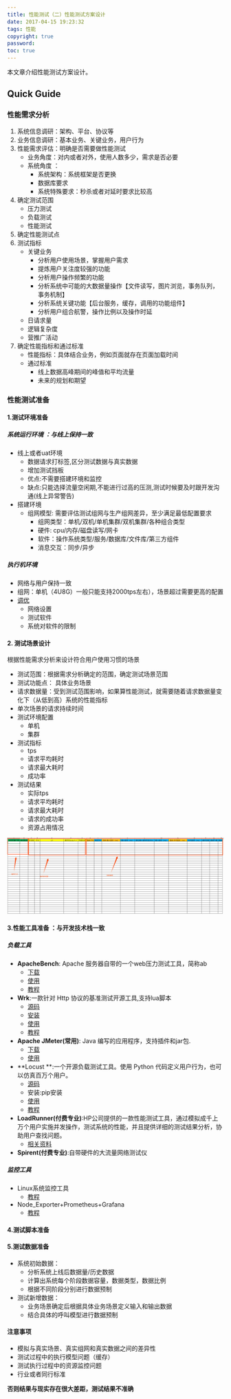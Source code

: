 ```yaml
---
title: 性能测试（二）性能测试方案设计
date: 2017-04-15 19:23:32
tags: 性能
copyright: true
password:
toc: true
---
```


本文章介绍性能测试方案设计。

<!--more-->
## Quick Guide

### 性能需求分析

1. 系统信息调研：架构、平台、协议等
2. 业务信息调研：基本业务、关键业务，用户行为
3. 性能需求评估：明确是否需要做性能测试
    * 业务角度：对内或者对外，使用人数多少，需求是否必要
    * 系统角度 ：
        * 系统架构：系统框架是否更换
        * 数据库要求
        * 系统特殊要求：秒杀或者对延时要求比较高
4. 确定测试范围
    * 压力测试
    * 负载测试
    * 性能测试
5. 确定性能测试点
6. 测试指标
	* 关键业务
        * 分析用户使用场景，掌握用户需求
        * 提炼用户关注度较强的功能
        * 分析用户操作频繁的功能
        * 分析系统中可能的大数据量操作【文件读写，图片浏览，事务队列，事务机制】
        * 分析系统关键功能【后台服务，缓存，调用的功能组件】
        * 分析用户组合航警，操作比例以及操作时延
	* 日请求量
	* 逻辑复杂度
	* 营推广活动
6. 确定性能指标和通过标准
	* 性能指标：具体结合业务，例如页面就存在页面加载时间
	* 通过标准
        * 线上数据高峰期间的峰值和平均流量
        * 未来的规划和期望

### 性能测试准备

#### 1.测试环境准备

##### 系统运行环境 ：与线上保持一致

* 线上或者uat环境
    * 数据请求打标签,区分测试数据与真实数据
    * 增加测试挡板
    * 优点:不需要搭建环境和监控
    * 缺点:只能选择流量空闲期,不能进行过高的压测,测试时候要及时跟开发沟通(线上异常警告)
* 搭建环境
	* 组网模型: 需要评估测试组网与生产组网差异，至少满足最低配置要求
        * 组网类型：单机/双机/单机集群/双机集群/各种组合类型
        * 硬件: cpu/内存/磁盘读写/网卡
        * 软件：操作系统类型/服务/数据库/文件库/第三方组件
        * 消息交互：同步/异步

##### 执行机环境

* 网络与用户保持一致
* 组网：单机（4U8G）一般只能支持2000tps左右），场景超过需要更高的配置
* [调优](https://blog.csdn.net/kaka1121/article/details/51496387)
    * 网络设置
    * 测试软件
    * 系统对软件的限制

#### 2. 测试场景设计

根据性能需求分析来设计符合用户使用习惯的场景

* 测试范围：根据需求分析确定的范围，确定测试场景范围
* 测试功能点： 具体业务场景
* 请求数据量：受到测试范围影响，如果算性能测试，就需要随着请求数据量变化下（从低到高）系统的性能指标
* 单次场景的请求持续时间
* 测试环境配置
	* 单机
	* 集群 
* 测试指标
    * tps
    * 请求平均耗时
    * 请求最大耗时
    * 成功率
* 测试结果
    * 实际tps
    * 请求平均耗时
    * 请求最大耗时
    * 请求的成功率
    * 资源占用情况

![](/image/性能测试02_001.png)

#### 3.性能工具准备 ：与开发技术栈一致

##### 负载工具

* **ApacheBench**: Apache 服务器自带的一个web压力测试工具，简称ab
	* [下载](https://www.apachelounge.com/download/) 
	* [使用](http://httpd.apache.org/docs/2.4/programs/ab.html) 	
	* [教程](https://honglamp.com/2019/01/11/%E6%80%A7%E8%83%BD%E5%B7%A5%E5%85%B7ab/)	
* **Wrk**:一款针对 Http 协议的基准测试开源工具,支持lua脚本
	* [源码](https://github.com/wg/wrk) 
	* [安装](https://www.cnblogs.com/savorboard/p/wrk.html) 	
	* [使用](https://www.cnblogs.com/l199616j/p/12156600.html) 
	* [教程](https://honglamp.com/2018/12/21/%E6%80%A7%E8%83%BD%E5%B7%A5%E5%85%B7wrk/)	
* **Apache JMeter(常用)**: Java 编写的应用程序，支持插件和jar包.
	* [下载](http://jmeter.apache.org/download_jmeter.cgi) 
	* [使用](JMeter中文使用手册.pdf) 	
* **Locust **:一个开源负载测试工具。使用 Python 代码定义用户行为，也可以仿真百万个用户。
	* [源码](https://github.com/locustio/locust) 
	* 安装:pip安装
	* [使用](https://docs.locust.io/en/stable/index.html) 
	* [教程](https://honglamp.com/2019/03/15/%E6%80%A7%E8%83%BD%E5%B7%A5%E5%85%B7Locust/)	
* **LoadRunner(付费专业)**:HP公司提供的一款性能测试工具，通过模拟成千上万个用户实施并发操作，测试系统的性能，并且提供详细的测试结果分析，协助用户查找问题。
	* [相关资料](http://www.51testing.com/zhuanti/LoadRunner.html) 
* **Spirent(付费专业)**:自带硬件的大流量网络测试仪

##### 监控工具

* Linux系统监控工具
	* [教程](https://honglamp.com/2018/10/21/Linux%E7%B3%BB%E7%BB%9F%E7%9B%91%E6%8E%A7%E5%B7%A5%E5%85%B7/) 
* Node_Exporter+Prometheus+Grafana
	* [教程](https://honglamp.com/2019/02/11/%E9%83%A8%E7%BD%B2Prometheus/)

#### 4.测试脚本准备

#### 5.测试数据准备

* 系统初始数据：
    * 分析系统上线后数据量/历史数据
    * 计算出系统每个阶段数据容量，数据类型，数据比例
    * 根据不同阶段分别进行数据预制
* 测试新增数据：
    * 业务场景确定后根据具体业务场景定义输入和输出数据
    * 结合具体的呼叫模型进行数据预制

#### 注意事项

* 模拟与真实场景、真实组网和真实数据之间的差异性
* 测试过程中的执行模型问题（缓存）
* 测试执行过程中的资源监控问题
* 行业或者同行标准

**否则结果与现实存在很大差距，测试结果不准确**